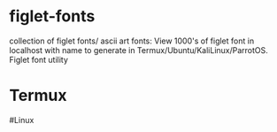 # figlet-fonts
collection of figlet fonts/ ascii art fonts: View 1000's of figlet font in localhost with name to generate in Termux/Ubuntu/KaliLinux/ParrotOS. Figlet font utility
# Termux



#Linux
